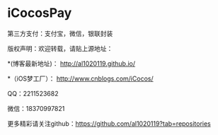 # iCocosPay
第三方支付：支付宝，微信，银联封装






版权声明：欢迎转载，请贴上源地址：


*(博客最新地址)： http://al1020119.github.io/


*（iOS梦工厂）： http://www.cnblogs.com/iCocos/

QQ：2211523682

微信：18370997821


更多精彩请关注github：https://github.com/al1020119?tab=repositories
